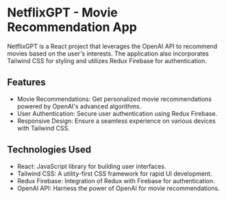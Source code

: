 # NetflixGPT - Movie Recommendation App

NetflixGPT is a React project that leverages the OpenAI API to recommend movies based on the user's interests. The application also incorporates Tailwind CSS for styling and utilizes Redux Firebase for authentication.

## Features

- Movie Recommendations: Get personalized movie recommendations powered by OpenAI's advanced algorithms.
- User Authentication: Secure user authentication using Redux Firebase.
- Responsive Design: Ensure a seamless experience on various devices with Tailwind CSS.

## Technologies Used

- React: JavaScript library for building user interfaces.
- Tailwind CSS: A utility-first CSS framework for rapid UI development.
- Redux Firebase: Integration of Redux with Firebase for authentication.
- OpenAI API: Harness the power of OpenAI for movie recommendations.